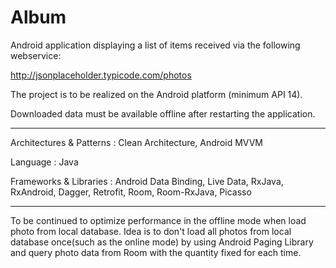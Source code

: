 # Album

Android application displaying a list of items received via the following webservice:

http://jsonplaceholder.typicode.com/photos

The project is to be realized on the Android platform (minimum API 14).

Downloaded data must be available offline after restarting the application.

------------------------------------------------------------------------------------------------------------------------------------------

Architectures & Patterns : Clean Architecture, Android MVVM

Language : Java

Frameworks & Libraries : Android Data Binding, Live Data, RxJava, RxAndroid, Dagger, Retrofit, Room, Room-RxJava, Picasso

------------------------------------------------------------------------------------------------------------------------------------------

To be continued to optimize performance in the offline mode when load photo from local database. Idea is to don't load all photos from local database once(such as the online mode) by using Android Paging Library and query photo data from Room with the quantity fixed for each time.

